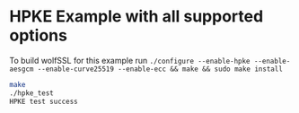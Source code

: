 # HPKE Example with all supported options

To build wolfSSL for this example run `./configure --enable-hpke --enable-aesgcm --enable-curve25519 --enable-ecc && make && sudo make install`

```sh
make
./hpke_test
HPKE test success
```
